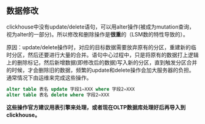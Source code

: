 ## 数据修改

clickhouse中没有update/delete语句，可以用alter操作(被成为mutation查询，视为alter的一部分)。所以修改和删除操作是**很重**的（LSM数的特性导致的）。

原因：update/delete操作时，对应的目标数据需要放弃原有的分区，重建新的临时分区，然后还要进行大量的合并。语句中心过程中，只是将原有的数据打上逻辑上的删除标记，然后新增数据(即修改后的数据)写入新的分区，直到触发分区合并的时候，才会删除旧的数据，频繁的update和delete操作会加大服务器的负担。通常情况下由运维来完成这些操作。

```sql
alter table 表名 update 字段1=XXX where 字段2=XXX
alter table 表名 delete where 字段2=XXX
```

**这些操作官方建议用表引擎来处理，或者现在OLTP数据库处理好后再导入到clickhouse。**

 

